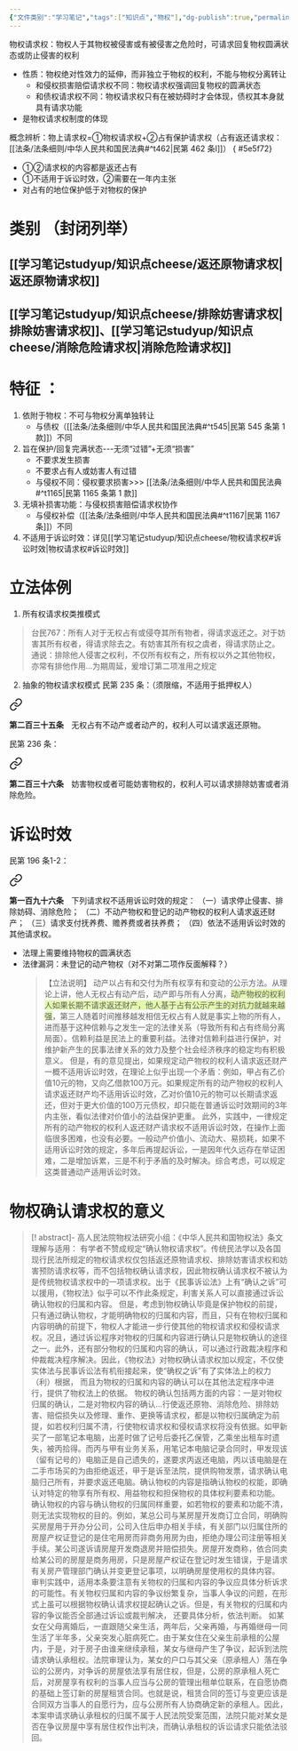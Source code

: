 ```yaml
---
{"文件类别":"学习笔记","tags":["知识点","物权"],"dg-publish":true,"permalink":"/学习笔记studyup/知识点cheese/物权请求权/","dgPassFrontmatter":true,"created":"2024-10-05T20:12:56.579+08:00","updated":"2024-10-25T12:33:13.532+08:00"}
---
```


物权请求权：物权人于其物权被侵害或有被侵害之危险时，可请求回复物权圆满状态或防止侵害的权利
- 性质：物权绝对性效力的延伸，而非独立于物权的权利，不能与物权分离转让
	- 和侵权损害赔偿请求权不同：物权请求权强调回复物权的圆满状态
	- 和债权请求权不同：物权请求权只有在被妨碍时才会体现，债权其本身就具有请求功能
- 是物权请求权制度的体现

概念辨析：物上请求权=①物权请求权+②占有保护请求权（占有返还请求权：[[法条/法条细则/中华人民共和国民法典#^t462\|民第 462 条Ⅰ]]）
{ #5e5f72}

- ①②请求权的内容都是返还占有
- ①不适用于诉讼时效，②需要在一年内主张
- 对占有的地位保护低于对物权的保护

# 类别 （封闭列举）
## [[学习笔记studyup/知识点cheese/返还原物请求权\|返还原物请求权]]
## [[学习笔记studyup/知识点cheese/排除妨害请求权\|排除妨害请求权]]、[[学习笔记studyup/知识点cheese/消除危险请求权\|消除危险请求权]]

# 特征 ：
1. 依附于物权：不可与物权分离单独转让
	- 与债权（[[法条/法条细则/中华人民共和国民法典#^t545\|民第 545 条第 1 款]]）不同
2. 旨在保护/回复完满状态---无须“过错”+无须“损害”
	- 不要求发生损害
	- 不要求占有人或妨害人有过错
	- 与侵权不同：侵权要求损害>>> [[法条/法条细则/中华人民共和国民法典#^t1165\|民第 1165 条第 1 款]]
3. 无填补损害功能：与侵权损害赔偿请求权协作
	- 与侵权补偿（[[法条/法条细则/中华人民共和国民法典#^t1167\|民第 1167 条]]）不同
4. 不适用于诉讼时效：详见[[学习笔记studyup/知识点cheese/物权请求权#诉讼时效\|物权请求权#诉讼时效]]

# 立法体例
1. 所有权请求权类推模式
>台民767：所有人对于无权占有或侵夺其所有物者，得请求返还之。对于妨害其所有权者，得请求除去之。有妨害其所有权之虞者，得请求防止之。
>通说：排除他人侵害之权利，不仅所有权有之，所有权以外之其他物权， 亦常有排他作用…为期周延，爰增订第二项准用之规定

2. 抽象的物权请求权模式
民第 235 条：（须限缩，不适用于抵押权人）
<div class="transclusion internal-embed is-loaded"><a class="markdown-embed-link" href="////#t235" aria-label="Open link"><svg xmlns="http://www.w3.org/2000/svg" width="24" height="24" viewBox="0 0 24 24" fill="none" stroke="currentColor" stroke-width="2" stroke-linecap="round" stroke-linejoin="round" class="svg-icon lucide-link"><path d="M10 13a5 5 0 0 0 7.54.54l3-3a5 5 0 0 0-7.07-7.07l-1.72 1.71"></path><path d="M14 11a5 5 0 0 0-7.54-.54l-3 3a5 5 0 0 0 7.07 7.07l1.71-1.71"></path></svg></a><div class="markdown-embed">



**第二百三十五条**　无权占有不动产或者动产的，权利人可以请求返还原物。 

</div></div>

民第 236 条：
<div class="transclusion internal-embed is-loaded"><a class="markdown-embed-link" href="////#t236" aria-label="Open link"><svg xmlns="http://www.w3.org/2000/svg" width="24" height="24" viewBox="0 0 24 24" fill="none" stroke="currentColor" stroke-width="2" stroke-linecap="round" stroke-linejoin="round" class="svg-icon lucide-link"><path d="M10 13a5 5 0 0 0 7.54.54l3-3a5 5 0 0 0-7.07-7.07l-1.72 1.71"></path><path d="M14 11a5 5 0 0 0-7.54-.54l-3 3a5 5 0 0 0 7.07 7.07l1.71-1.71"></path></svg></a><div class="markdown-embed">



**第二百三十六条**　妨害物权或者可能妨害物权的，权利人可以请求排除妨害或者消除危险。 

</div></div>

# 诉讼时效
民第 196 条1-2：
<div class="transclusion internal-embed is-loaded"><a class="markdown-embed-link" href="////#t196" aria-label="Open link"><svg xmlns="http://www.w3.org/2000/svg" width="24" height="24" viewBox="0 0 24 24" fill="none" stroke="currentColor" stroke-width="2" stroke-linecap="round" stroke-linejoin="round" class="svg-icon lucide-link"><path d="M10 13a5 5 0 0 0 7.54.54l3-3a5 5 0 0 0-7.07-7.07l-1.72 1.71"></path><path d="M14 11a5 5 0 0 0-7.54-.54l-3 3a5 5 0 0 0 7.07 7.07l1.71-1.71"></path></svg></a><div class="markdown-embed">



**第一百九十六条**　下列请求权不适用诉讼时效的规定：
（一）请求停止侵害、排除妨碍、消除危险；
（二）不动产物权和登记的动产物权的权利人请求返还财产；
（三）请求支付抚养费、赡养费或者扶养费；
（四）依法不适用诉讼时效的其他请求权。 

</div></div>

- 法理上需要维持物权的圆满状态
- 法律漏洞：未登记的动产物权（对不对第二项作反面解释？）
	>【立法说明】
	>动产以占有和交付为所有权享有和变动的公示方法。从理论上讲，他人无权占有动产后，动产即与所有人分离，<span style="background:rgba(205, 244, 105, 0.55)">动产物权的权利人如果长期不请求返还财产，他人基于占有公示产生的对抗力就越来越强</span>，第三人随着时间推移越发相信无权占有人就是事实上物的所有人，进而基于这种信赖与之发生一定的法律关系（导致所有和占有终局分离局面）。信赖利益是民法上的重要利益。法律对信赖利益进行保护，对维护新产生的民事法律关系的效力及整个社会经济秩序的稳定均有积极意义。
	但是，有的意见提出，如果规定动产物权的权利人请求返还财产一概不适用诉讼时效，在理论上似乎出现一个矛盾：例如，甲占有乙价值10元的物，又向乙借款100万元。如果规定所有的动产物权的权利人请求返还财产均不适用诉讼时效，乙对价值10元的物可以长期请求返还，但对于更大价值的100万元债权，却只能在普通诉讼时效期间的3年内主张，看似法律对价值小的法益保护更重。 
	此外，实践中，一律规定所有的动产物权的权利人返还财产请求权不适用诉讼时效，在操作上面临很多困难，也没有必要。一般动产价值小、流动大、易损耗，如果不适用诉讼时效的规定，多年后再提起诉讼，一是因年代久远存在举证困难，二是增加诉累，三是不利于矛盾的及时解决。综合考虑，可以规定这类普通动产适用诉讼时效。
# 物权确认请求权的意义
>[! abstract]- 高人民法院物权法研究小组：《中华人民共和国物权法》条文理解与适用：
>有学者不赞成规定“确认物权请求权”。传统民法学以及各国现行民法所规定的物权请求权仅包括返还原物请求权、排除妨害请求权和妨害预防请求权等，而不包括物权确认请求权，因此物权确认请求权不被认为是传统物权请求权中的一项请求权。出于《民事诉讼法》上有“确认之诉”可以援用，《物权法》似乎可以不作此条规定，利害关系人可以直接通过诉讼确认物权的归属和内容。
>但是，考虑到物权确认毕竟是保护物权的前提，只有通过确认物权，才能明确物权的归属和内容，而且，只有在物权归属和内容明确的前提下，物权人才能进一步行使其他的物权请求权和侵权请求权。况且，通过诉讼程序对物权的归属和内容进行确认只是物权确认的途径之一。此外，还有部分物权的归属和内容的确认，可以通过行政裁决程序和仲裁裁决程序解决。因此，《物权法》对物权确认请求权加以规定，不仅使实体法与民事诉讼法有机衔接起来，使“确权之诉”有了实体法上的权力（利）根据， 而且为物权的归属和内容的确认可以在其他法定程序中进行，提供了物权法上的依据。
>物权的确认包括两方面的内容：一是对物权归属的确认，二是对物权内容的确认…行使返还原物、消除危险、排除妨害、赔偿损失以及修理、重作、更换等请求权，都是以物权归属确定为前提，如若权利归属不清，行使物权请求权和侵权请求权将没有依据。如甲新买了一部笔记本电脑，出差时做了记号后委托乙保管，乙乘坐出租车时遗失，被丙拾得。而丙与甲有业务关系，用笔记本电脑记录合同时，甲发现该（留有记号的）电脑正是自己遗失的，遂要求丙返还电脑，丙以该电脑是在二手市场买的为由拒绝返还，甲于是诉至法院，提供购物发票，请求确认电脑归己所有，并要求返还电脑。确认物权的内容是指确认物权的权能，即确认对特定的物享有所有权、用益物权和担保物权的具体权利要素和功能。
>确认物权的内容与确认物权的归属同样重要，如若物权的要素和功能不清，则无法实现物权的目的。例如，某总公司与某房屋开发商订立合同，明确购买房屋用于开办分公司，公司入住后申办相关手续，有关部门以归属住所的房屋产权证登记的是住宅用房而非商务用房为由，拒绝办理公司注册等相关手续。某公司遂诉请房屋开发商退房并赔偿损失。房屋开发商称，依合同卖给某公司的房屋是商务用房，只是房屋产权证在登记时发生错误，于是请求有关房产管理部门确认并变更登记事项，以明确房屋使用权的具体内容。
>审判实践中，适用本条要注意有关物权的归属和内容的争议应具体分析诉求的可能性。有关物权归属和内容的争议纷繁复杂，当事人争议的问题，在形式上虽可以根据物权确认请求权提起确认之诉。但是，有关物权的归属和内容的争议能否全部通过诉讼或裁判解决， 还要具体分析，依法判断。
>如某女在父母离婚后，一直跟随父亲生活，两年后，父亲再婚，与再婚继母一同生活了半年多，父亲突发心脏病死亡。由于某女住在父亲生前承租的公屋内，于是，对于房子由谁来继续承租，某女与继母产生了争议，起诉到法院请求确认承租权。法院审理认为，某女的户口与其父亲（原承租人）落在争讼的公房内，对争诉的房屋依法享有居住权，但是，公房的原承租人死亡后，对房屋享有权利的当事人应当与公房的管理出租单位联系，在自愿协商的基础上签订新的房屋租赁合同。也就是说，租赁合同的签订与变更应该是合同双方当事人的自愿行为，应与公房所有人协商确定新的承租人。因此，本案申请求确认承租权的归属不属于人民法院受案范围，法院只能对某女是否在争议房屋中享有居住权作出判决，而确认承租权的诉讼请求只能依法驳回。

